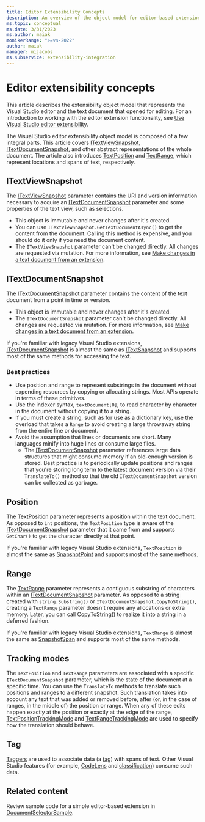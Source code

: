 ```yaml
---
title: Editor Extensibility Concepts
description: An overview of the object model for editor-based extensions.
ms.topic: conceptual
ms.date: 3/31/2023
ms.author: maiak
monikerRange: ">=vs-2022"
author: maiak
manager: mijacobs
ms.subservice: extensibility-integration
---
```


# Editor extensibility concepts

This article describes the extensibility object model that represents the Visual Studio editor and the text document that opened for editing. For an introduction to working with the editor extension functionality, see [Use Visual Studio editor extensibility](editor.md).

The Visual Studio editor extensibility object model is composed of a few integral parts. This article covers [ITextViewSnapshot](/dotnet/api/microsoft.visualstudio.extensibility.editor.itextviewsnapshot), [ITextDocumentSnapshot](/dotnet/api/microsoft.visualstudio.extensibility.editor.itextdocumentsnapshot), and other abstract representations of the whole document. The article also introduces [TextPosition](/dotnet/api/microsoft.visualstudio.extensibility.editor.textposition) and [TextRange](/dotnet/api/microsoft.visualstudio.extensibility.editor.textrange), which represent locations and spans of text, respectively.

## ITextViewSnapshot

The [ITextViewSnapshot](/dotnet/api/microsoft.visualstudio.extensibility.editor.itextviewsnapshot) parameter contains the URI and version information necessary to acquire an [ITextDocumentSnapshot](/dotnet/api/microsoft.visualstudio.extensibility.editor.itextdocumentsnapshot) parameter and some properties of the text view, such as selections.

- This object is immutable and never changes after it's created.
- You can use `ITextViewSnapshot.GetTextDocumentAsync()` to get the content from the document. Calling this method is expensive, and you should do it only if you need the document content.
- The `ITextViewSnapshot` parameter can't be changed directly. All changes are requested via mutation. For more information, see [Make changes in a text document from an extension](./walkthroughs/editing-text.md).

## ITextDocumentSnapshot

The [ITextDocumentSnapshot](/dotnet/api/microsoft.visualstudio.extensibility.editor.itextdocumentsnapshot) parameter contains the content of the text document from a point in time or version.

- This object is immutable and never changes after it's created.
- The `ITextDocumentSnapshot` parameter can't be changed directly. All changes are requested via mutation. For more information, see [Make changes in a text document from an extension](./walkthroughs/editing-text.md).

If you're familiar with legacy Visual Studio extensions, [ITextDocumentSnapshot](/dotnet/api/microsoft.visualstudio.extensibility.editor.itextdocumentsnapshot) is almost the same as
[ITextSnapshot](/dotnet/api/microsoft.visualstudio.text.itextsnapshot) and supports most of the same methods for accessing the text.

### Best practices

- Use position and range to represent substrings in the document without expending resources by copying or allocating strings. Most APIs operate in terms of these primitives.
- Use the indexer syntax, `textDocument[0]`, to read character by character in the document without copying it to a string.
- If you must create a string, such as for use as a dictionary key, use the overload that takes a `Range` to avoid creating a large throwaway string from the entire line or document.
- Avoid the assumption that lines or documents are short. Many languages minify into huge lines or consume large files.
   - The [ITextDocumentSnapshot](/dotnet/api/microsoft.visualstudio.extensibility.editor.itextdocumentsnapshot) parameter references large data structures that might consume memory if an old-enough version is stored. Best practice is to periodically update positions and ranges that you're storing long term to the latest document version via their `TranslateTo()` method so that the old `ITextDocumentSnapshot` version can be collected as garbage.

## Position

The [TextPosition](/dotnet/api/microsoft.visualstudio.extensibility.editor.textposition) parameter represents a position within the text document. As opposed to `int` positions, the `TextPosition` type is aware of the [ITextDocumentSnapshot](/dotnet/api/microsoft.visualstudio.extensibility.editor.itextdocumentsnapshot) parameter that it came from and supports `GetChar()` to get the character directly at that point.

If you're familiar with legacy Visual Studio extensions, `TextPosition` is almost the same as [SnapshotPoint](/dotnet/api/microsoft.visualstudio.text.snapshotpoint) and supports most of the same methods.

## Range

The [TextRange](/dotnet/api/microsoft.visualstudio.extensibility.editor.textrange) parameter represents a contiguous substring of characters within an [ITextDocumentSnapshot](/dotnet/api/microsoft.visualstudio.extensibility.editor.itextdocumentsnapshot) parameter. As opposed to a string created with `string.Substring()` or `ITextDocumentSnapshot.CopyToString()`, creating a `TextRange` parameter doesn't require any allocations or extra memory. Later, you can call [CopyToString()](/dotnet/api/microsoft.visualstudio.extensibility.editor.textextensions.copytostring) to realize it into a string in a deferred fashion.

If you're familiar with legacy Visual Studio extensions, `TextRange` is almost the same as
[SnapshotSpan](/dotnet/api/microsoft.visualstudio.text.snapshotSpan) and supports most of the same methods.

## Tracking modes

The `TextPosition` and `TextRange` parameters are associated with a specific `ITextDocumentSnapshot` parameter, which is the state of the document at a specific time. You can use the `TranslateTo` methods to translate such positions and ranges to a different snapshot. Such translation takes into account any text that was added or removed before, after (or, in the case of ranges, in the middle of) the position or range. When any of these edits happen exactly at the position or exactly at the edge of the range, [TextPositionTrackingMode](/dotnet/api/microsoft.visualstudio.extensibility.editor.textpositiontrackingmode) and [TextRangeTrackingMode](/dotnet/api/microsoft.visualstudio.extensibility.editor.textrangetrackingmode) are used to specify how the translation should behave.

## Tag

[Taggers](./walkthroughs/taggers.md) are used to associate data (a [tag](/dotnet/api/microsoft.visualstudio.extensibility.editor.itag)) with spans of text. Other Visual Studio features (for example, [CodeLens](./walkthroughs/codelens.md) and [classification](./walkthroughs/classification.md)) consume such data.

## Related content

Review sample code for a simple editor-based extension in [DocumentSelectorSample](https://github.com/Microsoft/VSExtensibility/tree/main/New_Extensibility_Model/Samples/DocumentSelectorSample/).
